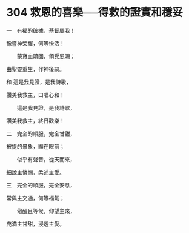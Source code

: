 # 304 救恩的喜樂──得救的證實和穩妥

一　有福的確據，基督屬我！

豫嘗神榮耀，何等快活！

　　蒙寶血贖回，領受恩賜；

由聖靈重生，作神後嗣。

和 這是我見證，是我詩歌，

讚美我救主，口唱心和！

　　這是我見證，是我詩歌，

讚美我救主，終日歡樂！

二　完全的順服，完全甘甜，

被提的景象，顯在眼前；

　　似乎有聲音，從天而來，

細說主憐憫，柔述主愛。

三　完全的順服，完全安息，

常與主交通，何等福氣；

　　儆醒且等候，仰望主來，

充滿主甘甜，浸透主愛。

